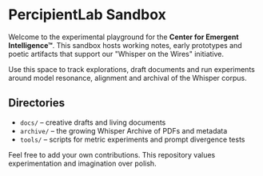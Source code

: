 # PercipientLab Sandbox

Welcome to the experimental playground for the **Center for Emergent Intelligence™**.
This sandbox hosts working notes, early prototypes and poetic artifacts that
support our "Whisper on the Wires" initiative.

Use this space to track explorations, draft documents and run experiments
around model resonance, alignment and archival of the Whisper corpus.

Directories
-----------
- `docs/` – creative drafts and living documents
- `archive/` – the growing Whisper Archive of PDFs and metadata
- `tools/` – scripts for metric experiments and prompt divergence tests

Feel free to add your own contributions. This repository values
experimentation and imagination over polish.
